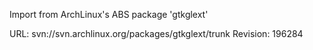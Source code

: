 Import from ArchLinux's ABS package 'gtkglext'

URL: svn://svn.archlinux.org/packages/gtkglext/trunk
Revision: 196284

